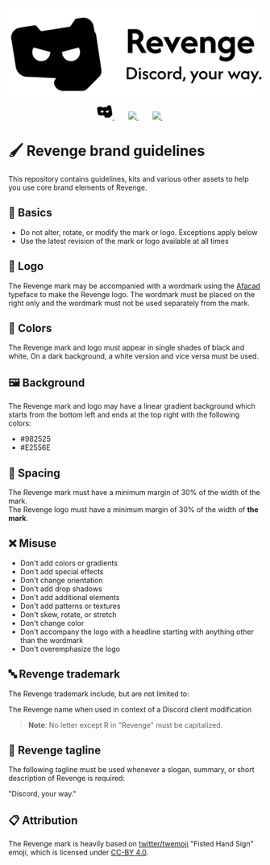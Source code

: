 <p align="center">
  <picture>
    <source
      width="512px"
      media="(prefers-color-scheme: dark)"
      srcset="assets/revenge-logo/with-tagline/revenge-logo-with-tagline-white.svg"
    >
    <img
      width="512px"
      src="assets/revenge-logo/with-tagline/revenge-logo-with-tagline-black.svg"
    >
  </picture>
  <br>
  <a href="https://revenge-mod.github.io/">
       <picture>
           <source height="32px" media="(prefers-color-scheme: dark)" srcset="assets/revenge-mark/revenge-mark-white.svg" />
           <img height="32px" src="assets/revenge-mark/revenge-mark-black.svg" />
       </picture>
   </a>&nbsp;&nbsp;&nbsp;&nbsp;&nbsp;&nbsp;
   <a href="https://discord.com/invite/ddcQf3s2Uq">
       <picture>
           <source height="32px" media="(prefers-color-scheme: dark)" srcset="https://user-images.githubusercontent.com/13122796/178032563-d4e084b7-244e-4358-af50-26bde6dd4996.png" />
           <img height="32px" src="https://user-images.githubusercontent.com/13122796/178032563-d4e084b7-244e-4358-af50-26bde6dd4996.png" />
       </picture>
   </a>&nbsp;&nbsp;&nbsp;&nbsp;&nbsp;&nbsp;
   <a href="https://github.com/revenge-mod">
       <picture>
           <source height="32px" media="(prefers-color-scheme: dark)" srcset="https://i.ibb.co/dMMmCrW/Git-Hub-Mark.png" />
           <img height="32px" src="https://i.ibb.co/9wV3HGF/Git-Hub-Mark-Light.png" />
       </picture>
   </a>&nbsp;&nbsp;&nbsp;&nbsp;&nbsp;&nbsp;
</p>

# 🖌️ Revenge brand guidelines

This repository contains guidelines, kits and various other assets to help you use core brand elements of Revenge.

## 🚩 Basics

- Do not alter, rotate, or modify the mark or logo. Exceptions apply below
- Use the latest revision of the mark or logo available at all times

## 👊 Logo

The Revenge mark may be accompanied with a wordmark using the [Afacad](assets/revenge-typeface/afacad) typeface to make the Revenge logo. The wordmark must be placed on the right only and the wordmark must not be used separately from the mark.

## 🎨 Colors

The Revenge mark and logo must appear in single shades of black and white, On a dark background, a white version and vice versa must be used.

## 🖼️ Background

The Revenge mark and logo may have a linear gradient background which starts from the bottom left and ends at the top right with the following colors:

- #982525
- #E2556E

## 🌌 Spacing

The Revenge mark must have a minimum margin of 30% of the width of the mark.  
The Revenge logo must have a minimum margin of 30% of the width of **the mark**.

## ❌ Misuse

- Don't add colors or gradients
- Don't add special effects
- Don't change orientation
- Don't add drop shadows
- Don't add additional elements
- Don't add patterns or textures
- Don't skew, rotate, or stretch
- Don't change color
- Don't accompany the logo with a headline starting with anything other than the wordmark
- Don't overemphasize the logo

## 🔤 Revenge trademark

The Revenge trademark include, but are not limited to:

The Revenge name when used in context of a Discord client modification

> **Note**: No letter except R in "Revenge" must be capitalized.

## 📜 Revenge tagline

The following tagline must be used whenever a slogan, summary, or short description of Revenge is required:

"Discord, your way."

## 📋 Attribution

The Revenge mark is heavily based on [twitter/twemoji](https://github.com/twitter/twemoji) "Fisted Hand Sign" emoji, which is licensed under [CC-BY 4.0](https://github.com/twitter/twemoji?tab=readme-ov-file#attribution-requirements).

